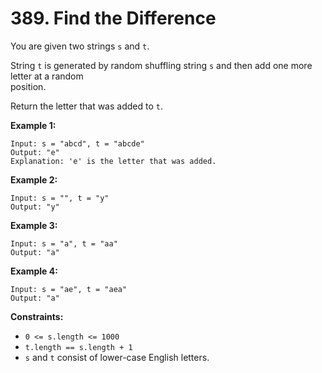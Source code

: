# 389. Find the Difference

You are given two strings `s` and `t`.

String `t` is generated by random shuffling string `s` and then add one more letter at a random  
position.

Return the letter that was added to `t`.

**Example 1:**

    Input: s = "abcd", t = "abcde"
    Output: "e"
    Explanation: 'e' is the letter that was added.

**Example 2:**

    Input: s = "", t = "y"
    Output: "y"

**Example 3:**

    Input: s = "a", t = "aa"
    Output: "a"

**Example 4:**

    Input: s = "ae", t = "aea"
    Output: "a"

**Constraints:**

- `0 <= s.length <= 1000`
- `t.length == s.length + 1`
- `s` and `t` consist of lower-case English letters.
